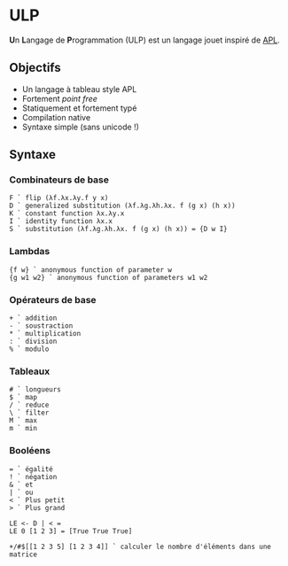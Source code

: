 # ULP

**U**n **L**angage de **P**rogrammation (ULP) est un
langage jouet inspiré de [APL](https://fr.wikipedia.org/wiki/APL_(langage)).

## Objectifs

+ Un langage à tableau style APL
+ Fortement *point free*
+ Statiquement et fortement typé
+ Compilation native
+ Syntaxe simple (sans unicode !)

## Syntaxe

### Combinateurs de base

```
F ` flip (λf.λx.λy.f y x)
D ` generalized substitution (λf.λg.λh.λx. f (g x) (h x))
K ` constant function λx.λy.x
I ` identity function λx.x
S ` substitution (λf.λg.λh.λx. f (g x) (h x)) = {D w I}
```

### Lambdas

```
{f w} ` anonymous function of parameter w
{g w1 w2} ` anonymous function of parameters w1 w2
```

### Opérateurs de base

```
+ ` addition
- ` soustraction
* ` multiplication
: ` division
% ` modulo
```

### Tableaux

```
# ` longueurs
$ ` map
/ ` reduce
\ ` filter
M ` max
m ` min
```

### Booléens

```
= ` égalité
! ` négation
& ` et
| ` ou
< ` Plus petit
> ` Plus grand
```

```
LE <- D | < =
LE 0 [1 2 3] = [True True True]
```


```
+/#$[[1 2 3 5] [1 2 3 4]] ` calculer le nombre d'éléments dans une matrice
```

